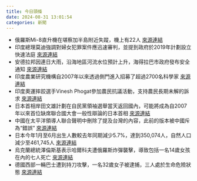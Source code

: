 ```yaml
---
title: 今日頭條
date: 2024-08-31 13:01:54
categories: 新聞            
---
```

- 俄羅斯Mi-8直升機在堪察加半島附近失蹤，機上有22人 [來源連結](https://www.thehindu.com/news/international/russian-mi-8-helicopter-with-22-people-onboard-goes-missing-in-far-east/article68589039.ece)
- 印度總理莫迪強調對婦女犯罪案件應迅速審判，並提到政府於2019年計劃設立快速法庭 [來源連結](https://www.thehindu.com/news/national/pm-modi-bats-for-swift-justice-in-cases-of-crimes-against-women/article68588756.ece)
- 安德拉邦因連日大雨，沿海地區河流水位預計上升，海得拉巴市政府發布安全通知 [來源連結](https://www.thehindu.com/news/national/andhra-pradesh/andhra-pradesh-rains-live-updates-august-31-2024/article68588660.ece)
- 印度農業研究機構自2007年以來透過側門進入招募了超過2700名科學家 [來源連結](https://www.thehindu.com/news/morning-digest-august-31-2024/article68587315.ece)
- 印度奧運摔跤選手Vinesh Phogat參加農民抗議活動，支持農民長期未解的訴求 [來源連結](https://www.thehindu.com/news/national/olympian-wrestler-vinesh-phogat-joins-farmers-protest-says-governments-priority-should-be-to-resolve-their-problems/article68589167.ece)
- 日本首相岸田文雄計劃在自民黨領袖選舉當天返回國內，可能將成為自2007年以來首位缺席聯合國大會一般性辯論的日本首相 [來源連結](https://www.japantimes.co.jp/news/2024/08/31/japan/politics/kishida-un-general-assembly-skip-speech/)
- 中國在太平洋領導人聯合聲明中刪除了提及台灣的內容，此前的版本被中國斥為“錯誤” [來源連結](https://www.japantimes.co.jp/news/2024/08/31/asia-pacific/politics/china-taiwan-pacific-leaders-statement/)
- 日本今年1月至6月出生人數較去年同期減少5.7%，達到350,074人，自然人口減少至461,745人 [來源連結](https://www.japantimes.co.jp/news/2024/08/31/japan/society/births-january-to-june-2024-record-low/)
- 烏克蘭總統澤倫斯基表示哈爾科夫遭俄羅斯炸彈襲擊，導致包括一名14歲女孩在內的七人死亡 [來源連結](https://www.theguardian.com/world/article/2024/aug/31/ukraine-war-briefing-russian-bomb-attack-on-kharkiv-kills-seven-including-child-in-playground)
- 德國西部一輛巴士遭到持刀攻擊，一名32歲女子被逮捕，三人處於生命危險狀態 [來源連結](https://www.theguardian.com/world/article/2024/aug/31/woman-arrested-after-six-hurt-in-knife-attack-on-bus-in-germany)



